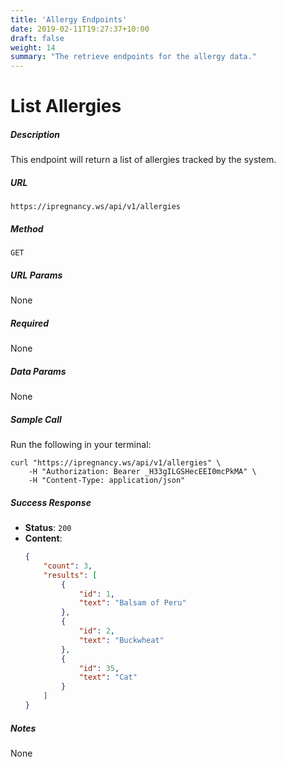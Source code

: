 ```yaml
---
title: 'Allergy Endpoints'
date: 2019-02-11T19:27:37+10:00
draft: false
weight: 14
summary: "The retrieve endpoints for the allergy data."
---
```


# **List Allergies**
##### Description
This endpoint will return a list of allergies tracked by the system.

##### URL

`https://ipregnancy.ws/api/v1/allergies`

##### Method

`GET`

##### URL Params

None

##### Required

None

##### Data Params

None

##### Sample Call

Run the following in your terminal:

```shell
curl "https://ipregnancy.ws/api/v1/allergies" \
    -H "Authorization: Bearer _H33gILGSHecEEI0mcPkMA" \
    -H "Content-Type: application/json"
```

##### Success Response

  * **Status**: `200`
  * **Content**:
    ```json
    {
        "count": 3,
        "results": [
            {
                "id": 1,
                "text": "Balsam of Peru"
            },
            {
                "id": 2,
                "text": "Buckwheat"
            },
            {
                "id": 35,
                "text": "Cat"
            }        
        ]
    }
    ```

##### Notes

None
